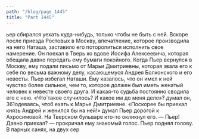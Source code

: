 ```yaml
---
path: "/blog/page_1445"
title: "Part 1445"
---
```


ьер сбирался уехать куда-нибудь, только чтобы не быть с ней. Вскоре после приезда Ростовых в Москву, впечатление, которое производила на него Наташа, заставило его поторопиться исполнить свое намерение. Он поехал в Тверь ко вдове Иосифа Алексеевича, которая обещала давно передать ему бумаги покойного.
Когда Пьер вернулся в Москву, ему подали письмо от Марьи Дмитриевны, которая звала его к себе по весьма важному делу, касающемуся Андрея Болконского и его невесты. Пьер избегал Наташи. Ему казалось, что он имел к ней чувство более сильное, чем то, которое должен был иметь женатый человек к невесте своего друга. И какая-то судьба постоянно сводила его с нею.
«Что́ такое случилось? И какое им до меня дело»? думал он, 361одеваясь, чтоб ехать к Марье Дмитриевне. «Поскорее бы приехал князь Андрей и женился бы на ней!» думал Пьер дорогой к Ахросимовой.
На Тверском бульваре кто-то окликнул его.
— Пьер! Давно приехал? — прокричал ему знакомый голос. Пьер поднял голову. В парных санях, на двух сер
